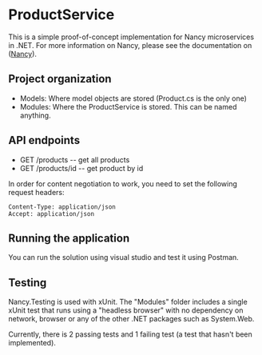 ProductService
==============

This is a simple proof-of-concept implementation for Nancy microservices in .NET. For more information on Nancy, please see the documentation on ([Nancy](http://nancyfx.org/)).

## Project organization

* Models: Where model objects are stored (Product.cs is the only one)
* Modules: Where the ProductService is stored. This can be named anything.

## API endpoints

* GET /products -- get all products
* GET /products/id -- get product by id

In order for content negotiation to work, you need to set the following request headers:
```
Content-Type: application/json
Accept: application/json
```

## Running the application

You can run the solution using visual studio and test it using Postman.


## Testing

Nancy.Testing is used with xUnit. The "Modules" folder includes a single xUnit test that runs using a "headless browser" with no dependency on network, browser or any of the other .NET packages such as System.Web. 

Currently, there is 2 passing tests and 1 failing test (a test that hasn't been implemented).